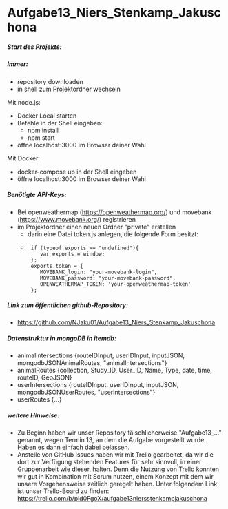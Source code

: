 # Aufgabe13_Niers_Stenkamp_Jakuschona

##### Start des Projekts:

##### Immer: 
- repository downloaden
- in shell zum Projektordner wechseln

Mit node.js:
- Docker Local starten
- Befehle in der Shell eingeben: 
  - npm install 
  - npm start
- öffne localhost:3000 im Browser deiner Wahl

Mit Docker:
- docker-compose up in der Shell eingeben
- öffne localhost:3000 im Browser deiner Wahl

##### Benötigte API-Keys:
- Bei openweathermap (https://openweathermap.org/) und movebank (https://www.movebank.org/) registrieren
- im Projektordner einen neuen Ordner "private" erstellen
  - darin eine Datei token.js anlegen, die folgende Form besitzt:
  -      if (typeof exports == "undefined"){
            var exports = window;
         };
         exports.token = {
            MOVEBANK_login: "your-movebank-login",
            MOVEBANK_password: "your-movebank-password",
            OPENWEATHERMAP_TOKEN: 'your-openweathermap-token'
         };
         
##### Link zum öffentlichen github-Repository: 
- https://github.com/NJaku01/Aufgabe13_Niers_Stenkamp_Jakuschona

##### Datenstruktur in mongoDB in itemdb: 
- animalIntersections {routeIDInput, userIDInput, inputJSON, mongodbJSONAnimalRoutes, "animalIntersections"}
- animalRoutes {collection, Study_ID, User_ID, Name, Type, date, time, routeID, GeoJSON}
- userIntersections {routeIDInput, userIDInput, inputJSON, mongodbJSONUserRoutes, "userIntersections"}
- userRoutes {...}

##### weitere Hinweise: 
- Zu Beginn haben wir unser Repository fälschlicherweise "Aufgabe13_..." genannt, wegen Termin 13, an dem die Aufgabe 
vorgestellt wurde. 
Haben es dann einfach dabei belassen.
- Anstelle von GitHub Issues haben wir mit Trello gearbeitet, da wir die dort zur Verfügung stehenden Features für sehr
 sinnvoll, in einer Gruppenarbeit wie dieser, halten. Denn die Nutzung von Trello konnten wir gut in Kombination mit 
 Scrum nutzen, einem Konzept mit dem wir unsere Vorgehensweise zeitlich geregelt haben. Unter folgendem Link ist unser 
 Trello-Board zu finden: 
 https://trello.com/b/pld0FgoX/aufgabe13niersstenkampjakuschona
 

